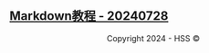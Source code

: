 <!--Markdown 编写-->
<title>文章</title>
<link rel="shortcut icon" href="https://hss.fmdns.cn/assets/pic/favicon.ico">

## [Markdown教程 - 20240728](https://hss.fmdns.cn/content/markdown_tutorial/)

<div align="center">
    Copyright 2024 - HSS ©
</div>